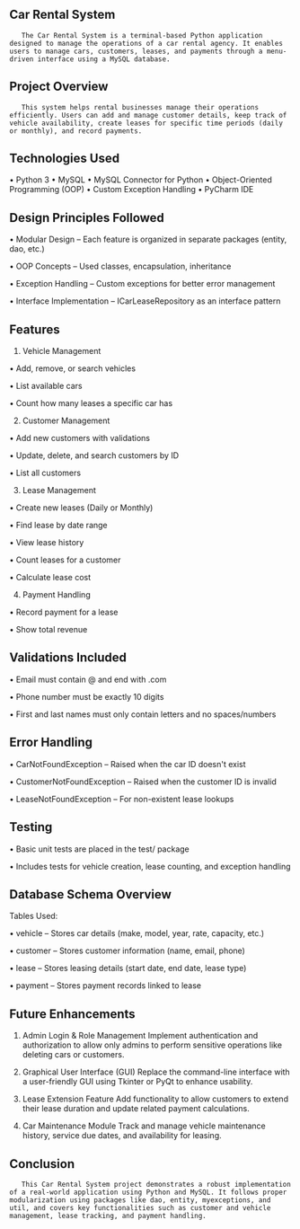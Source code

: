 ## Car Rental System

       The Car Rental System is a terminal-based Python application designed to manage the operations of a car rental agency. It enables users to manage cars, customers, leases, and payments through a menu-driven interface using a MySQL database.

## Project Overview

       This system helps rental businesses manage their operations efficiently. Users can add and manage customer details, keep track of vehicle availability, create leases for specific time periods (daily or monthly), and record payments.  

## Technologies Used 

•	Python 3
•	MySQL
•	MySQL Connector for Python
•	Object-Oriented Programming (OOP)
•	Custom Exception Handling
•	PyCharm IDE

##  Design Principles Followed

•	Modular Design – Each feature is organized in separate packages (entity, dao, etc.)

•	OOP Concepts – Used classes, encapsulation, inheritance

•	Exception Handling – Custom exceptions for better error management

•	Interface Implementation – ICarLeaseRepository as an interface pattern  

## Features

1. Vehicle Management

•	Add, remove, or search vehicles

•	List available cars

•	Count how many leases a specific car has

2. Customer Management
 
•	Add new customers with validations

•	Update, delete, and search customers by ID

•	List all customers

3. Lease Management

•	Create new leases (Daily or Monthly)

•	Find lease by date range

•	View lease history

•	Count leases for a customer

•	Calculate lease cost

4. Payment Handling

•	Record payment for a lease

•	Show total revenue

## Validations Included

•	Email must contain @ and end with .com

•	Phone number must be exactly 10 digits

•	First and last names must only contain letters and no spaces/numbers 

## Error Handling

•	CarNotFoundException – Raised when the car ID doesn't exist

•	CustomerNotFoundException – Raised when the customer ID is invalid

•	 LeaseNotFoundException – For non-existent lease lookups


## Testing

•	Basic unit tests are placed in the test/ package

•	Includes tests for vehicle creation, lease counting, and exception handling

## Database Schema Overview

Tables Used:

•	 vehicle – Stores car details (make, model, year, rate, capacity, etc.)

•	customer – Stores customer information (name, email, phone)

•	 lease – Stores leasing details (start date, end date, lease type)

•	 payment – Stores payment records linked to lease

## Future Enhancements

1. Admin Login & Role Management
          Implement authentication and authorization to allow only admins to perform sensitive operations like deleting cars or customers.

2. Graphical User Interface (GUI)
          Replace the command-line interface with a user-friendly GUI using Tkinter or PyQt to enhance usability.

3. Lease Extension Feature
          Add functionality to allow customers to extend their lease duration and update related payment calculations.

4. Car Maintenance Module
          Track and manage vehicle maintenance history, service due dates, and availability for leasing.     

## Conclusion

       This Car Rental System project demonstrates a robust implementation of a real-world application using Python and MySQL. It follows proper modularization using packages like dao, entity, myexceptions, and util, and covers key functionalities such as customer and vehicle management, lease tracking, and payment handling.



  

